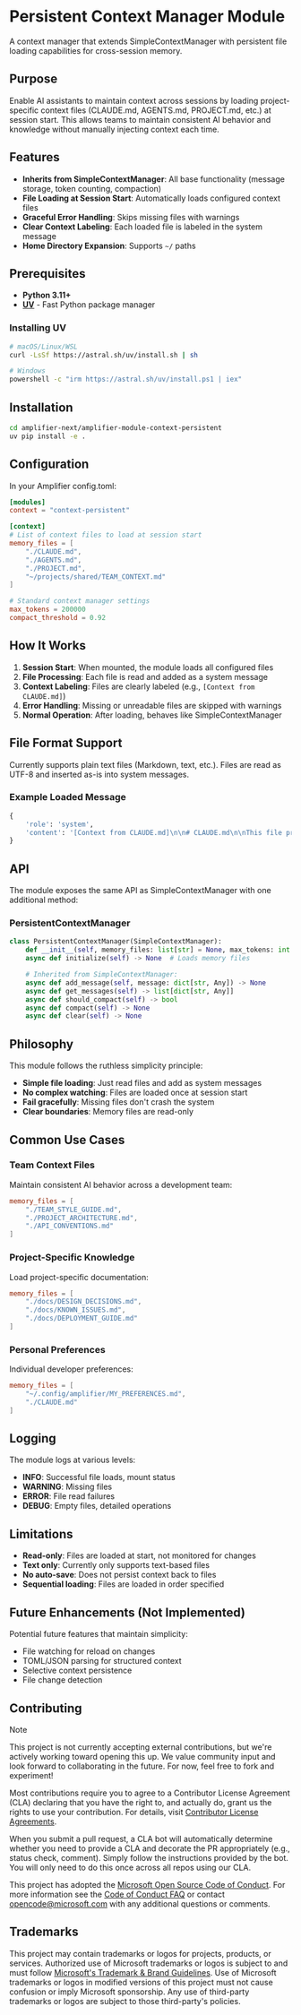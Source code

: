 # Persistent Context Manager Module

A context manager that extends SimpleContextManager with persistent file loading capabilities for cross-session memory.

## Purpose

Enable AI assistants to maintain context across sessions by loading project-specific context files (CLAUDE.md, AGENTS.md, PROJECT.md, etc.) at session start. This allows teams to maintain consistent AI behavior and knowledge without manually injecting context each time.

## Features

- **Inherits from SimpleContextManager**: All base functionality (message storage, token counting, compaction)
- **File Loading at Session Start**: Automatically loads configured context files
- **Graceful Error Handling**: Skips missing files with warnings
- **Clear Context Labeling**: Each loaded file is labeled in the system message
- **Home Directory Expansion**: Supports `~/` paths

## Prerequisites

- **Python 3.11+**
- **[UV](https://github.com/astral-sh/uv)** - Fast Python package manager

### Installing UV

```bash
# macOS/Linux/WSL
curl -LsSf https://astral.sh/uv/install.sh | sh

# Windows
powershell -c "irm https://astral.sh/uv/install.ps1 | iex"
```

## Installation

```bash
cd amplifier-next/amplifier-module-context-persistent
uv pip install -e .
```

## Configuration

In your Amplifier config.toml:

```toml
[modules]
context = "context-persistent"

[context]
# List of context files to load at session start
memory_files = [
    "./CLAUDE.md",
    "./AGENTS.md",
    "./PROJECT.md",
    "~/projects/shared/TEAM_CONTEXT.md"
]

# Standard context manager settings
max_tokens = 200000
compact_threshold = 0.92
```

## How It Works

1. **Session Start**: When mounted, the module loads all configured files
2. **File Processing**: Each file is read and added as a system message
3. **Context Labeling**: Files are clearly labeled (e.g., `[Context from CLAUDE.md]`)
4. **Error Handling**: Missing or unreadable files are skipped with warnings
5. **Normal Operation**: After loading, behaves like SimpleContextManager

## File Format Support

Currently supports plain text files (Markdown, text, etc.). Files are read as UTF-8 and inserted as-is into system messages.

### Example Loaded Message

```python
{
    'role': 'system',
    'content': '[Context from CLAUDE.md]\n\n# CLAUDE.md\n\nThis file provides guidance...'
}
```

## API

The module exposes the same API as SimpleContextManager with one additional method:

### PersistentContextManager

```python
class PersistentContextManager(SimpleContextManager):
    def __init__(self, memory_files: list[str] = None, max_tokens: int = 200_000, compact_threshold: float = 0.92)
    async def initialize(self) -> None  # Loads memory files

    # Inherited from SimpleContextManager:
    async def add_message(self, message: dict[str, Any]) -> None
    async def get_messages(self) -> list[dict[str, Any]]
    async def should_compact(self) -> bool
    async def compact(self) -> None
    async def clear(self) -> None
```

## Philosophy

This module follows the ruthless simplicity principle:
- **Simple file loading**: Just read files and add as system messages
- **No complex watching**: Files are loaded once at session start
- **Fail gracefully**: Missing files don't crash the system
- **Clear boundaries**: Memory files are read-only

## Common Use Cases

### Team Context Files

Maintain consistent AI behavior across a development team:

```toml
memory_files = [
    "./TEAM_STYLE_GUIDE.md",
    "./PROJECT_ARCHITECTURE.md",
    "./API_CONVENTIONS.md"
]
```

### Project-Specific Knowledge

Load project-specific documentation:

```toml
memory_files = [
    "./docs/DESIGN_DECISIONS.md",
    "./docs/KNOWN_ISSUES.md",
    "./docs/DEPLOYMENT_GUIDE.md"
]
```

### Personal Preferences

Individual developer preferences:

```toml
memory_files = [
    "~/.config/amplifier/MY_PREFERENCES.md",
    "./CLAUDE.md"
]
```

## Logging

The module logs at various levels:
- **INFO**: Successful file loads, mount status
- **WARNING**: Missing files
- **ERROR**: File read failures
- **DEBUG**: Empty files, detailed operations

## Limitations

- **Read-only**: Files are loaded at start, not monitored for changes
- **Text only**: Currently only supports text-based files
- **No auto-save**: Does not persist context back to files
- **Sequential loading**: Files are loaded in order specified

## Future Enhancements (Not Implemented)

Potential future features that maintain simplicity:
- File watching for reload on changes
- TOML/JSON parsing for structured context
- Selective context persistence
- File change detection

## Contributing

> [!NOTE]
> This project is not currently accepting external contributions, but we're actively working toward opening this up. We value community input and look forward to collaborating in the future. For now, feel free to fork and experiment!

Most contributions require you to agree to a
Contributor License Agreement (CLA) declaring that you have the right to, and actually do, grant us
the rights to use your contribution. For details, visit [Contributor License Agreements](https://cla.opensource.microsoft.com).

When you submit a pull request, a CLA bot will automatically determine whether you need to provide
a CLA and decorate the PR appropriately (e.g., status check, comment). Simply follow the instructions
provided by the bot. You will only need to do this once across all repos using our CLA.

This project has adopted the [Microsoft Open Source Code of Conduct](https://opensource.microsoft.com/codeofconduct/).
For more information see the [Code of Conduct FAQ](https://opensource.microsoft.com/codeofconduct/faq/) or
contact [opencode@microsoft.com](mailto:opencode@microsoft.com) with any additional questions or comments.

## Trademarks

This project may contain trademarks or logos for projects, products, or services. Authorized use of Microsoft
trademarks or logos is subject to and must follow
[Microsoft's Trademark & Brand Guidelines](https://www.microsoft.com/legal/intellectualproperty/trademarks/usage/general).
Use of Microsoft trademarks or logos in modified versions of this project must not cause confusion or imply Microsoft sponsorship.
Any use of third-party trademarks or logos are subject to those third-party's policies.
